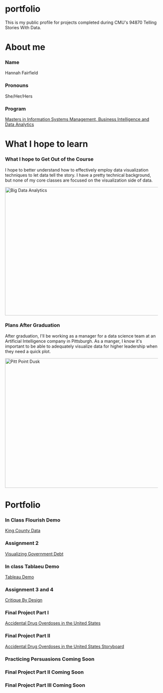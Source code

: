 # portfolio
This is my public profile for projects completed during CMU's 94870 Telling Stories With Data.

# About me
### Name
Hannah Fairfield
### Pronouns
She/Her/Hers
### Program
[Masters in Information Systems Management, Business Intelligence and Data Analytics](https://www.heinz.cmu.edu/programs/information-systems-management-master/bida)


# What I hope to learn
### What I hope to Get Out of the Course
I hope to better understand how to effectively employ data visualization techniques to let data tell the story. I have a pretty technical background, but none of my core classes are focused on the visualization side of data.

<a data-flickr-embed="true" href="https://www.flickr.com/photos/154327684@N05/47489033841" title="Big Data Analytics"><img src="https://live.staticflickr.com/7882/47489033841_c5acbe0779_z.jpg" width="640" height="423" alt="Big Data Analytics"></a><script async src="//embedr.flickr.com/assets/client-code.js" charset="utf-8"></script>

### Plans After Graduation
After graduation, I'll be working as a manager for a data science team at an Artificial Intelligence company in Pittsburgh. As a manger, I know it's important to be able to adequately visualize data for higher leadership when they need a quick plot. 

<a data-flickr-embed="true" href="https://www.flickr.com/photos/matthewpaulson/8619990519/in/photostream/" title="Pitt Point Dusk"><img src="https://live.staticflickr.com/8400/8619990519_48f5cef53b_z.jpg" width="640" height="427" alt="Pitt Point Dusk"></a><script async src="//embedr.flickr.com/assets/client-code.js" charset="utf-8"></script>

# Portfolio

### In Class Flourish Demo

[King County Data](https://fairfieldhannah.github.io/portfolio/KingCountyDemo.html)

### Assignment 2
[Visualizing Government Debt](/dataviz2.md)

### In class Tablaeu Demo
[Tableau Demo]((https://fairfieldhannah.github.io/portfolio/tableauDemo.html))

### Assignment 3 and 4
[Critique By Design](https://fairfieldhannah.github.io/portfolio/assignment3and4.html)

### Final Project Part I
[Accidental Drug Overdoses in the United States](https://fairfieldhannah.github.io/portfolio/finalproject1.html)

### Final Project Part II
[Accidental Drug Overdoses in the United States Storyboard](https://fairfieldhannah.github.io/portfolio/finalproject2.html)

### Practicing Persuasions Coming Soon

### Final Project Part II Coming Soon

### Final Project Part III Coming Soon

